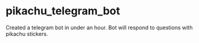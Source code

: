 # pikachu_telegram_bot
Created a telegram bot in under an hour. Bot will respond to questions with pikachu stickers.

